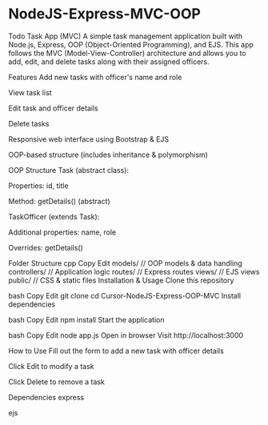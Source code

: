 # NodeJS-Express-MVC-OOP

Todo Task App (MVC)
A simple task management application built with Node.js, Express, OOP (Object-Oriented Programming), and EJS. This app follows the MVC (Model-View-Controller) architecture and allows you to add, edit, and delete tasks along with their assigned officers.

Features
Add new tasks with officer's name and role

View task list

Edit task and officer details

Delete tasks

Responsive web interface using Bootstrap & EJS

OOP-based structure (includes inheritance & polymorphism)

OOP Structure
Task (abstract class):

Properties: id, title

Method: getDetails() (abstract)

TaskOfficer (extends Task):

Additional properties: name, role

Overrides: getDetails()

Folder Structure
cpp
Copy
Edit
models/         // OOP models & data handling
controllers/    // Application logic
routes/         // Express routes
views/          // EJS views
public/         // CSS & static files
Installation & Usage
Clone this repository

bash
Copy
Edit
git clone <repo-url>
cd Cursor-NodeJS-Express-OOP-MVC
Install dependencies

bash
Copy
Edit
npm install
Start the application

bash
Copy
Edit
node app.js
Open in browser
Visit http://localhost:3000

How to Use
Fill out the form to add a new task with officer details

Click Edit to modify a task

Click Delete to remove a task

Dependencies
express

ejs

